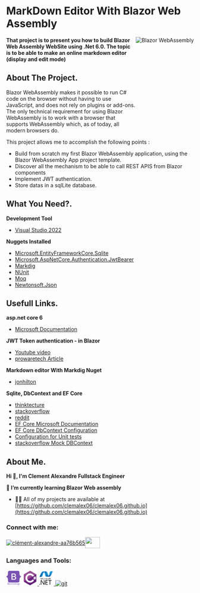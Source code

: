 # MarkDown Editor  With Blazor Web Assembly

<a href="https://docs.microsoft.com/fr-fr/aspnet/core/blazor/?view=aspnetcore-6.0"><img src="https://docs.microsoft.com/fr-fr/aspnet/core/blazor/index/_static/blazor-webassembly.png?view=aspnetcore-6.0" alt="Blazor WebAssembly" height="256px" align="right"></a>

**That project is to present you how to build Blazor Web Assembly WebSite using .Net 6.0. The topic is to be able to make an online markdown editor (display and edit mode)**

## About The Project.
Blazor WebAssembly makes it possible to run C# code on the browser without having to use JavaScript, and does not rely on plugins or add-ons. The only technical requirement for using Blazor WebAssembly is to work with a browser that supports WebAssembly which, as of today, all modern browsers do.

This project allows me to accomplish the following points : 
* Build from scratch my first Blazor WebAssembly application, using the Blazor WebAssembly App project template.
* Discover all the mechanism to be able to call REST APIS from Blazor components
* Implement JWT authentication.
* Store datas in a sqlLite database.

## What You Need?.
**Development Tool**
 * [Visual Studio 2022](https://visualstudio.microsoft.com/)

**Nuggets Installed**
 * [Microsoft.EntityFrameworkCore.Sqlite](https://www.nuget.org/packages/Microsoft.EntityFrameworkCore.Sqlite/6.0.8?_src=template)
 * [Microsoft.AspNetCore.Authentication.JwtBearer ](https://www.nuget.org/packages/Microsoft.AspNetCore.Authentication.JwtBearer/6.0.8?_src=template)
* [Markdig](https://www.nuget.org/packages/Markdig/0.30.3?_src=template)
* [NUnit](https://www.nuget.org/packages/NUnit/3.13.3?_src=template)
* [Moq](https://www.nuget.org/packages/Moq/4.18.2?_src=template)
* [Newtonsoft.Json](https://www.nuget.org/packages/Newtonsoft.Json/13.0.1?_src=template)


## Usefull Links.
**asp.net core 6**
* [Microsoft Documentation](https://docs.microsoft.com/fr-fr/aspnet/core/?view=aspnetcore-6.0)

**JWT Token authentication - in Blazor**
* [Youtube video](https://www.youtube.com/watch?v=bu6F4oeYdzA)
* [prowaretech Article](https://www.prowaretech.com/articles/current/blazor/wasm/jwt-authentication-simple)


**Markdown editor With Markdig Nuget**
* [jonhilton](https://jonhilton.net/blazor-markdown-editor/)

**Sqlite, DbContext and EF Core**
* [thinktecture](https://www.thinktecture.com/en/blazor/ef-core-and-sqlite-in-browser/)
* [stackoverflow](https://stackoverflow.com/questions/67966259/why-is-it-not-possible-to-use-sqlite-in-blazor-webassembly)
* [reddit](https://www.reddit.com/r/Blazor/comments/rhrwxa/blazor_webassembly_sqlite/)
* [EF Core Microsoft Documentation](https://docs.microsoft.com/fr-fr/ef/core/get-started/overview/first-app?tabs=netcore-cli)
* [EF Core DbContext Configuration](https://docs.microsoft.com/fr-fr/ef/core/dbcontext-configuration/)
* [Configuration for Unit tests](https://dotnetthoughts.net/how-to-mock-dbcontext-for-unit-testing/)
* [stackoverflow Mock DBContext](https://stackoverflow.com/questions/54219742/mocking-ef-core-dbcontext-and-dbset)

## About Me.

**Hi 👋, I'm Clement Alexandre Fullstack Engineer**

**🌱 I’m currently learning **Blazor Web assembly****

- 👨‍💻 All of my projects are available at [https://github.com/clemalex06/clemalex06.github.io](https://github.com/clemalex06/clemalex06.github.io)

### Connect with me:

<p align="left"><a href="https://fr.linkedin.com/in/cl%C3%A9ment-alexandre-aa76b565" target="blank"><img align="center" src="https://raw.githubusercontent.com/rahuldkjain/github-profile-readme-generator/master/src/images/icons/Social/linked-in-alt.svg" alt="clément-alexandre-aa76b565" height="30" width="40" /></a><a href="https://github.com/clemalex06" target="blank"><img align="center" src="https://github.githubassets.com/images/modules/logos_page/GitHub-Mark.png" height="30" width="40" /></a></p>


### Languages and Tools:
<p align="left"><a href="https://getbootstrap.com" target="_blank" rel="noreferrer"><img src="https://raw.githubusercontent.com/devicons/devicon/master/icons/bootstrap/bootstrap-plain-wordmark.svg" alt="bootstrap" width="40" height="40"/></a> <a href="https://www.w3schools.com/cs/" target="_blank" rel="noreferrer"> <img src="https://raw.githubusercontent.com/devicons/devicon/master/icons/csharp/csharp-original.svg" alt="csharp" width="40" height="40"/> </a> <a href="https://dotnet.microsoft.com/" target="_blank" rel="noreferrer"> <img src="https://raw.githubusercontent.com/devicons/devicon/master/icons/dot-net/dot-net-original-wordmark.svg" alt="dotnet" width="40" height="40"/> </a> <a href="https://git-scm.com/" target="_blank" rel="noreferrer"> <img src="https://www.vectorlogo.zone/logos/git-scm/git-scm-icon.svg" alt="git" width="40" height="40"/> </a></p>

